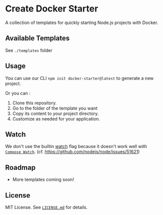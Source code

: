 # Create Docker Starter

A collection of templates for quickly starting Node.js projects with Docker.

## Available Templates

See `./templates` folder

## Usage

You can use our CLI `npm init docker-starter@latest` to generate a new project.

Or you can :
1. Clone this repository.
2. Go to the folder of the template you want
3. Copy its content to your project directory.
4. Customize as needed for your application.

## Watch

We don't use the builtin [watch](https://nodejs.org/docs/latest-v22.x/api/cli.html#--watch) flag because it doesn't work well with [`Compose Watch`](https://docs.docker.com/compose/how-tos/file-watch/). (cf. https://github.com/nodejs/node/issues/51621)

## Roadmap

- More templates coming soon!

## License

MIT License. See [`LICENSE.md`](LICENSE.md) for details.
